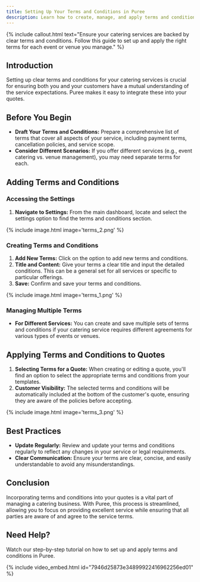 ```yaml
---
title: Setting Up Your Terms and Conditions in Puree
description: Learn how to create, manage, and apply terms and conditions to your quotes within Puree, ensuring your customers are well-informed about your policies.
---
```


{% include callout.html text="Ensure your catering services are backed by clear terms and conditions. Follow this guide to set up and apply the right terms for each event or venue you manage." %}

## Introduction

Setting up clear terms and conditions for your catering services is crucial for ensuring both you and your customers have a mutual understanding of the service expectations. Puree makes it easy to integrate these into your quotes.

## Before You Begin

- **Draft Your Terms and Conditions:** Prepare a comprehensive list of terms that cover all aspects of your service, including payment terms, cancellation policies, and service scope.
- **Consider Different Scenarios:** If you offer different services (e.g., event catering vs. venue management), you may need separate terms for each.

## Adding Terms and Conditions

### Accessing the Settings

1. **Navigate to Settings:** From the main dashboard, locate and select the settings option to find the terms and conditions section.

{% include image.html image='terms_2.png' %}

### Creating Terms and Conditions

1. **Add New Terms:** Click on the option to add new terms and conditions.
2. **Title and Content:** Give your terms a clear title and input the detailed conditions. This can be a general set for all services or specific to particular offerings.
3. **Save:** Confirm and save your terms and conditions.

{% include image.html image='terms_1.png' %}

### Managing Multiple Terms

- **For Different Services:** You can create and save multiple sets of terms and conditions if your catering service requires different agreements for various types of events or venues.

## Applying Terms and Conditions to Quotes

1. **Selecting Terms for a Quote:** When creating or editing a quote, you'll find an option to select the appropriate terms and conditions from your templates.
2. **Customer Visibility:** The selected terms and conditions will be automatically included at the bottom of the customer's quote, ensuring they are aware of the policies before accepting.

{% include image.html image='terms_3.png' %}

## Best Practices

- **Update Regularly:** Review and update your terms and conditions regularly to reflect any changes in your service or legal requirements.
- **Clear Communication:** Ensure your terms are clear, concise, and easily understandable to avoid any misunderstandings.

## Conclusion

Incorporating terms and conditions into your quotes is a vital part of managing a catering business. With Puree, this process is streamlined, allowing you to focus on providing excellent service while ensuring that all parties are aware of and agree to the service terms. 

## Need Help?

Watch our step-by-step tutorial on how to set up and apply terms and conditions in Puree.
<!-- Embed Tutorial Video Below -->

{% include video_embed.html id="7946d25873e34899922416962256ed01" %}
